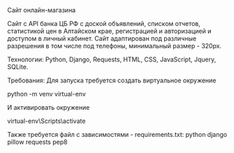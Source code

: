 Сайт онлайн-магазина

Сайт с API банка ЦБ РФ с доской объявлений, списком отчетов, статистикой цен в Алтайском крае, регистрацией и авторизацией и доступом в личный кабинет. Сайт адаптирован под различные разрешения в том числе под телефоны, минимальный размер - 320px.

Технологии:
Python, Django, Requests, HTML, CSS, JavaScript, Jquery, SQLite.

Требования:
Для запуска требуется создать виртуальное окружение

python -m venv virtual-env

И активировать окружение

virtual-env\Scripts\activate

Также требуется файл с зависимостями - requirements.txt: python django pillow requests pep8
